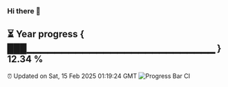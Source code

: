 ### Hi there 👋
⏳ Year progress { ███▁▁▁▁▁▁▁▁▁▁▁▁▁▁▁▁▁▁▁▁▁▁▁▁▁▁▁ } 12.34 %
---
⏰ Updated on Sat, 15 Feb 2025 01:19:24 GMT
![Progress Bar CI](https://github.com/liununu/liununu/workflows/Progress%20Bar%20CI/badge.svg)
